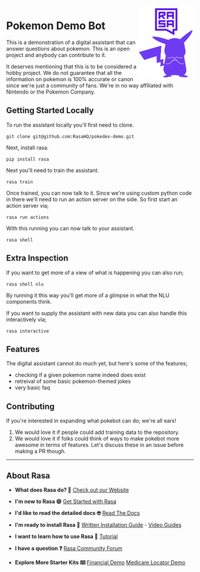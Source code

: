 <img src="images/logo.png" width=150 height=200 align="right">

# Pokemon Demo Bot 

This is a demonstration of a digital assistant that can answer questions about pokemon. This is an open project and anybody can contribute to it. 

It deserves mentioning that this is to be considered a hobby project. We do not guarantee that all the information on pokemon is 100% accurate or canon since we're just a community of fans. We're in no way affiliated with Nintendo or the Pokemon Company.

## Getting Started Locally

To run the assistant locally you'll first need to clone. 

```
git clone git@github.com:RasaHQ/pokedex-demo.git
```

Next, install rasa. 

```
pip install rasa
```

Next you'll need to train the assistant. 

```
rasa train
```

Once trained, you can now talk to it. Since we're using custom python code 
in there we'll need to run an action server on the side. So first start an
action server via;

```
rasa run actions
```

With this running you can now talk to your assistant. 

```
rasa shell
```

## Extra Inspection 

If you want to get more of a view of what is happening you can also run; 

```
rasa shell nlu
```

By running it this way you'll get more of a glimpse in what the NLU components think.

If you want to supply the assistant with new data you can also 
handle this interactively via;

```
rasa interactive
```

## Features 

The digital assistant cannot do much yet, but here's some of the features;

- checking if a given pokemon name indeed does exist
- retreival of some basic pokemon-themed jokes
- very basic faq

## Contributing

If you're interested in expanding what pokebot can do; we're all ears!

1. We would love it if people could add training data to the repository. 
2. We would love it if folks could think of ways to make pokebot more awesome in terms of features. Let's discuss these in an issue before making a PR though. 

---  

## About Rasa

- **What does Rasa do? 🤔**
  [Check out our Website](https://rasa.com/)

- **I'm new to Rasa 😄**
  [Get Started with Rasa](https://rasa.com/docs/getting-started/)

- **I'd like to read the detailed docs 🤓**
  [Read The Docs](https://rasa.com/docs/)

- **I'm ready to install Rasa 🚀**
  [Written Installation Guide](https://rasa.com/docs/rasa/user-guide/installation/) - [Video Guides](https://www.youtube.com/playlist?list=PL75e0qA87dlEWUA5ToqLLR026wIkk2evk)

- **I want to learn how to use Rasa 🚀**
  [Tutorial](https://rasa.com/docs/rasa/user-guide/rasa-tutorial/)

- **I have a question ❓**
  [Rasa Community Forum](https://forum.rasa.com/)

- **Explore More Starter Kits ⌨️**
  [Financial Demo](https://github.com/RasaHQ/financial-demo) [Medicare Locator Demo](https://github.com/RasaHQ/medicare_locator)